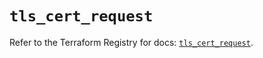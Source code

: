 # `tls_cert_request`

Refer to the Terraform Registry for docs: [`tls_cert_request`](https://registry.terraform.io/providers/hashicorp/tls/4.0.4/docs/resources/cert_request).
